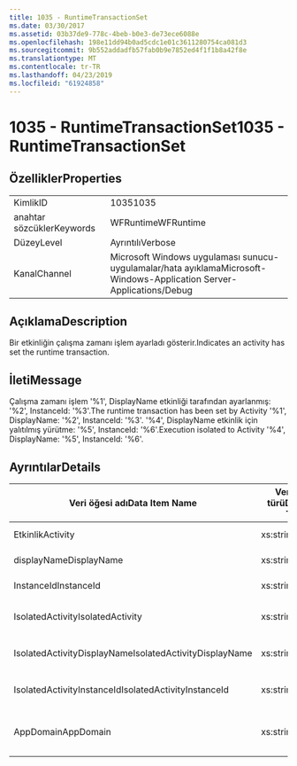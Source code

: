 ```yaml
---
title: 1035 - RuntimeTransactionSet
ms.date: 03/30/2017
ms.assetid: 03b37de9-778c-4beb-b0e3-de73ece6088e
ms.openlocfilehash: 198e11dd94b0ad5cdc1e01c3611280754ca081d3
ms.sourcegitcommit: 9b552addadfb57fab0b9e7852ed4f1f1b8a42f8e
ms.translationtype: MT
ms.contentlocale: tr-TR
ms.lasthandoff: 04/23/2019
ms.locfileid: "61924858"
---
```

# <a name="1035---runtimetransactionset"></a><span data-ttu-id="b85be-102">1035 - RuntimeTransactionSet</span><span class="sxs-lookup"><span data-stu-id="b85be-102">1035 - RuntimeTransactionSet</span></span>
## <a name="properties"></a><span data-ttu-id="b85be-103">Özellikler</span><span class="sxs-lookup"><span data-stu-id="b85be-103">Properties</span></span>  
  
|||  
|-|-|  
|<span data-ttu-id="b85be-104">Kimlik</span><span class="sxs-lookup"><span data-stu-id="b85be-104">ID</span></span>|<span data-ttu-id="b85be-105">1035</span><span class="sxs-lookup"><span data-stu-id="b85be-105">1035</span></span>|  
|<span data-ttu-id="b85be-106">anahtar sözcükler</span><span class="sxs-lookup"><span data-stu-id="b85be-106">Keywords</span></span>|<span data-ttu-id="b85be-107">WFRuntime</span><span class="sxs-lookup"><span data-stu-id="b85be-107">WFRuntime</span></span>|  
|<span data-ttu-id="b85be-108">Düzey</span><span class="sxs-lookup"><span data-stu-id="b85be-108">Level</span></span>|<span data-ttu-id="b85be-109">Ayrıntılı</span><span class="sxs-lookup"><span data-stu-id="b85be-109">Verbose</span></span>|  
|<span data-ttu-id="b85be-110">Kanal</span><span class="sxs-lookup"><span data-stu-id="b85be-110">Channel</span></span>|<span data-ttu-id="b85be-111">Microsoft Windows uygulaması sunucu-uygulamalar/hata ayıklama</span><span class="sxs-lookup"><span data-stu-id="b85be-111">Microsoft-Windows-Application Server-Applications/Debug</span></span>|  
  
## <a name="description"></a><span data-ttu-id="b85be-112">Açıklama</span><span class="sxs-lookup"><span data-stu-id="b85be-112">Description</span></span>  
 <span data-ttu-id="b85be-113">Bir etkinliğin çalışma zamanı işlem ayarladı gösterir.</span><span class="sxs-lookup"><span data-stu-id="b85be-113">Indicates an activity has set the runtime transaction.</span></span>  
  
## <a name="message"></a><span data-ttu-id="b85be-114">İleti</span><span class="sxs-lookup"><span data-stu-id="b85be-114">Message</span></span>  
 <span data-ttu-id="b85be-115">Çalışma zamanı işlem '%1', DisplayName etkinliği tarafından ayarlanmış: '%2', InstanceId: '%3'.</span><span class="sxs-lookup"><span data-stu-id="b85be-115">The runtime transaction has been set by Activity '%1', DisplayName: '%2', InstanceId: '%3'.</span></span>  <span data-ttu-id="b85be-116">'%4', DisplayName etkinlik için yalıtılmış yürütme: '%5', InstanceId: '%6'.</span><span class="sxs-lookup"><span data-stu-id="b85be-116">Execution isolated to Activity '%4', DisplayName: '%5', InstanceId: '%6'.</span></span>  
  
## <a name="details"></a><span data-ttu-id="b85be-117">Ayrıntılar</span><span class="sxs-lookup"><span data-stu-id="b85be-117">Details</span></span>  
  
|<span data-ttu-id="b85be-118">Veri öğesi adı</span><span class="sxs-lookup"><span data-stu-id="b85be-118">Data Item Name</span></span>|<span data-ttu-id="b85be-119">Veri öğesi türü</span><span class="sxs-lookup"><span data-stu-id="b85be-119">Data Item Type</span></span>|<span data-ttu-id="b85be-120">Açıklama</span><span class="sxs-lookup"><span data-stu-id="b85be-120">Description</span></span>|  
|--------------------|--------------------|-----------------|  
|<span data-ttu-id="b85be-121">Etkinlik</span><span class="sxs-lookup"><span data-stu-id="b85be-121">Activity</span></span>|<span data-ttu-id="b85be-122">xs:string</span><span class="sxs-lookup"><span data-stu-id="b85be-122">xs:string</span></span>|<span data-ttu-id="b85be-123">Etkinlik türü adı.</span><span class="sxs-lookup"><span data-stu-id="b85be-123">The type name of the activity.</span></span>|  
|<span data-ttu-id="b85be-124">displayName</span><span class="sxs-lookup"><span data-stu-id="b85be-124">DisplayName</span></span>|<span data-ttu-id="b85be-125">xs:string</span><span class="sxs-lookup"><span data-stu-id="b85be-125">xs:string</span></span>|<span data-ttu-id="b85be-126">Etkinliğin görünen adı.</span><span class="sxs-lookup"><span data-stu-id="b85be-126">The display name of the activity.</span></span>|  
|<span data-ttu-id="b85be-127">InstanceId</span><span class="sxs-lookup"><span data-stu-id="b85be-127">InstanceId</span></span>|<span data-ttu-id="b85be-128">xs:string</span><span class="sxs-lookup"><span data-stu-id="b85be-128">xs:string</span></span>|<span data-ttu-id="b85be-129">Etkinlik örneği kimliği.</span><span class="sxs-lookup"><span data-stu-id="b85be-129">The instance id of the activity.</span></span>|  
|<span data-ttu-id="b85be-130">IsolatedActivity</span><span class="sxs-lookup"><span data-stu-id="b85be-130">IsolatedActivity</span></span>|<span data-ttu-id="b85be-131">xs:string</span><span class="sxs-lookup"><span data-stu-id="b85be-131">xs:string</span></span>|<span data-ttu-id="b85be-132">İşlem için yalıtılmış etkinlik türü adı.</span><span class="sxs-lookup"><span data-stu-id="b85be-132">The type name of the activity that the transaction is isolated to.</span></span>|  
|<span data-ttu-id="b85be-133">IsolatedActivityDisplayName</span><span class="sxs-lookup"><span data-stu-id="b85be-133">IsolatedActivityDisplayName</span></span>|<span data-ttu-id="b85be-134">xs:string</span><span class="sxs-lookup"><span data-stu-id="b85be-134">xs:string</span></span>|<span data-ttu-id="b85be-135">İşlem için yalıtılmış etkinliğin görünen adı.</span><span class="sxs-lookup"><span data-stu-id="b85be-135">The display name of the activity that the transaction is isolated to.</span></span>|  
|<span data-ttu-id="b85be-136">IsolatedActivityInstanceId</span><span class="sxs-lookup"><span data-stu-id="b85be-136">IsolatedActivityInstanceId</span></span>|<span data-ttu-id="b85be-137">xs:string</span><span class="sxs-lookup"><span data-stu-id="b85be-137">xs:string</span></span>|<span data-ttu-id="b85be-138">İşlem için yalıtılmış etkinlik örneği kimliği.</span><span class="sxs-lookup"><span data-stu-id="b85be-138">The instance id of the activity that the transaction is isolated to.</span></span>|  
|<span data-ttu-id="b85be-139">AppDomain</span><span class="sxs-lookup"><span data-stu-id="b85be-139">AppDomain</span></span>|<span data-ttu-id="b85be-140">xs:string</span><span class="sxs-lookup"><span data-stu-id="b85be-140">xs:string</span></span>|<span data-ttu-id="b85be-141">AppDomain.CurrentDomain.FriendlyName tarafından döndürülen dize.</span><span class="sxs-lookup"><span data-stu-id="b85be-141">The string returned by AppDomain.CurrentDomain.FriendlyName.</span></span>|

